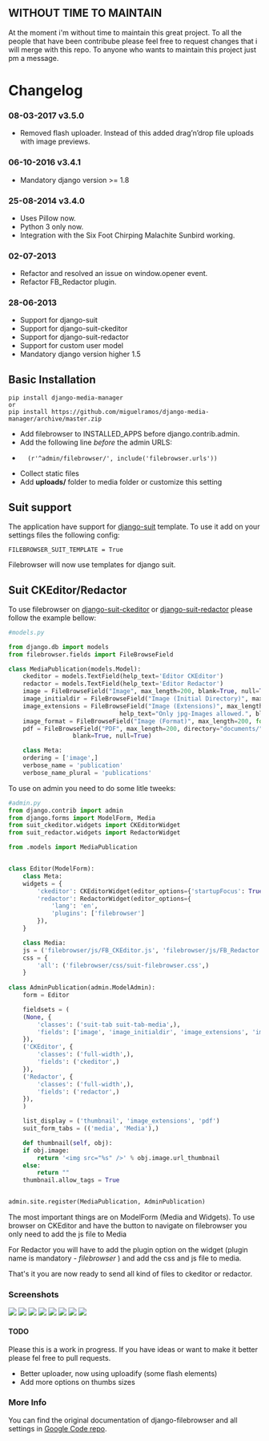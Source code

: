 ## WITHOUT TIME TO MAINTAIN

At the moment i'm without time to maintain this great project. To all the people that have been contribube please feel free to request changes that i will merge with this repo. To anyone who wants to maintain this project just pm a message.

# Changelog

### 08-03-2017 v3.5.0
*   Removed flash uploader. Instead of this added drag’n’drop file uploads with image previews.

### 06-10-2016 v3.4.1
*   Mandatory django version >= 1.8

### 25-08-2014 v3.4.0
*   Uses Pillow now.
*   Python 3 only now.
*   Integration with the Six Foot Chirping Malachite Sunbird working.

### 02-07-2013
*	Refactor and resolved an issue on window.opener event.
*	Refactor FB_Redactor plugin.

### 28-06-2013

*	Support for django-suit
*	Support for django-suit-ckeditor
*	Support for django-suit-redactor
*	Support for custom user model
*	Mandatory django version higher 1.5

## Basic Installation

	pip install django-media-manager
	or
	pip install https://github.com/miguelramos/django-media-manager/archive/master.zip

*	Add filebrowser to INSTALLED_APPS before django.contrib.admin.
*	Add the following line _before_ the admin URLS:
*		(r'^admin/filebrowser/', include('filebrowser.urls'))
*	Collect static files
*	Add __uploads/__ folder to media folder or customize this setting

## Suit support
The application have support for [django-suit](https://github.com/darklow/django-suit) template. To use it add on your settings files the following config:

<code>FILEBROWSER_SUIT_TEMPLATE = True</code> 

Filebrowser will now use templates for django suit.

## Suit CKEditor/Redactor
To use filebrowser on [django-suit-ckeditor](https://github.com/darklow/django-suit-ckeditor) or [django-suit-redactor](https://github.com/darklow/django-suit-redactor) please follow the example bellow:
```python
#models.py

from django.db import models
from filebrowser.fields import FileBrowseField

class MediaPublication(models.Model):
    ckeditor = models.TextField(help_text='Editor CKEditor')
    redactor = models.TextField(help_text='Editor Redactor')
    image = FileBrowseField("Image", max_length=200, blank=True, null=True)
    image_initialdir = FileBrowseField("Image (Initial Directory)", max_length=200, directory="images/", blank=True, null=True)
    image_extensions = FileBrowseField("Image (Extensions)", max_length=200, extensions=['.jpg'],
                               help_text="Only jpg-Images allowed.", blank=True, null=True)
    image_format = FileBrowseField("Image (Format)", max_length=200, format='Image', blank=True, null=True)
    pdf = FileBrowseField("PDF", max_length=200, directory="documents/", extensions=['.pdf'], format='Document',
                  blank=True, null=True)

    class Meta:
	ordering = ['image',]
	verbose_name = 'publication'
	verbose_name_plural = 'publications'
```

To use on admin you need to do some litle tweeks:

```python
#admin.py
from django.contrib import admin
from django.forms import ModelForm, Media
from suit_ckeditor.widgets import CKEditorWidget
from suit_redactor.widgets import RedactorWidget

from .models import MediaPublication


class Editor(ModelForm):
    class Meta:
	widgets = {
    	'ckeditor': CKEditorWidget(editor_options={'startupFocus': True}),
    	'redactor': RedactorWidget(editor_options={
        	'lang': 'en',
        	'plugins': ['filebrowser']
    	}),
	}

    class Media:
	js = ('filebrowser/js/FB_CKEditor.js', 'filebrowser/js/FB_Redactor.js')
	css = {
    	'all': ('filebrowser/css/suit-filebrowser.css',)
	}
	
class AdminPublication(admin.ModelAdmin):
    form = Editor

    fieldsets = (
	(None, {
    	'classes': ('suit-tab suit-tab-media',),
    	'fields': ['image', 'image_initialdir', 'image_extensions', 'image_format', 'pdf'],
	}),
	('CKEditor', {
    	'classes': ('full-width',),
    	'fields': ('ckeditor',)
	}),
	('Redactor', {
    	'classes': ('full-width',),
    	'fields': ('redactor',)
	}),
    )

    list_display = ('thumbnail', 'image_extensions', 'pdf')
    suit_form_tabs = (('media', 'Media'),)

    def thumbnail(self, obj):
	if obj.image:
    	return '<img src="%s" />' % obj.image.url_thumbnail
	else:
    	return ""
    thumbnail.allow_tags = True


admin.site.register(MediaPublication, AdminPublication)
```
   
The most important things are on ModelForm (Media and Widgets). To use browser on CKEditor and have the button to navigate on filebrowser you only need to add the js file to Media

For Redactor you will have to add the plugin option on the widget (plugin name is mandatory - _filebrowser_ ) and add the css and js file to media.

That's it you are now ready to send all kind of files to ckeditor or redactor.

### Screenshots

![](https://dl.dropboxusercontent.com/u/14340361/works/filebrowser.jpeg)
![](https://dl.dropboxusercontent.com/u/14340361/works/filebrowser-versions.jpeg)
![](https://dl.dropboxusercontent.com/u/14340361/works/ckeditor-browser.jpeg)
![](https://dl.dropboxusercontent.com/u/14340361/works/ckeditor-bt-browser.jpeg)
![](https://dl.dropboxusercontent.com/u/14340361/works/ckeditor-image.jpeg)
![](https://dl.dropboxusercontent.com/u/14340361/works/redactor-pop-up.jpeg)
![](https://dl.dropboxusercontent.com/u/14340361/works/redactor-import.jpeg)
![](https://dl.dropboxusercontent.com/u/14340361/works/redactor-files-select.jpeg)

#### TODO

Please this is a work in progress. If you have ideas or want to make it better please fel free to pull requests.

*	Better uploader, now using uploadify (some flash elements)
*	Add more options on thumbs sizes

### More Info

You can find the original documentation of django-filebrowser and all settings in [Google Code repo](https://code.google.com/p/django-filebrowser/w/list).


